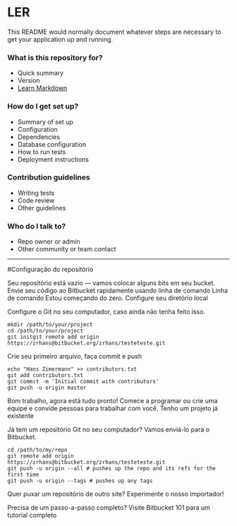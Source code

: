 # LER #

This README would normally document whatever steps are necessary to get your application up and running.

### What is this repository for? ###

* Quick summary
* Version
* [Learn Markdown](https://bitbucket.org/tutorials/markdowndemo)

### How do I get set up? ###

* Summary of set up
* Configuration
* Dependencies
* Database configuration
* How to run tests
* Deployment instructions

### Contribution guidelines ###

* Writing tests
* Code review
* Other guidelines

### Who do I talk to? ###

* Repo owner or admin
* Other community or team contact

----

#Configuração do repositório

Seu repositório está vazio — vamos colocar alguns bits em seu bucket.
Envie seu código ao Bitbucket rapidamente usando linha de comando
Linha de comando
Estou começando do zero.
Configure seu diretório local

Configure o Git no seu computador, caso ainda não tenha feito isso.
```
mkdir /path/to/your/project
cd /path/to/your/project
git initgit remote add origin https://zrhans@bitbucket.org/zrhans/testeteste.git
```
Crie seu primeiro arquivo, faça commit e push
```
echo "Hans Zimermann" >> contributors.txt
git add contributors.txt
git commit -m 'Initial commit with contributors'
git push -u origin master
```

Bom trabalho, agora está tudo pronto! Comece a programar ou crie uma equipe e convide pessoas para trabalhar com você.
Tenho um projeto já existente

Já tem um repositório Git no seu computador? Vamos enviá-lo para o Bitbucket.

```
cd /path/to/my/repo
git remote add origin https://zrhans@bitbucket.org/zrhans/testeteste.git
git push -u origin --all # pushes up the repo and its refs for the first time
git push -u origin --tags # pushes up any tags
```

Quer puxar um repositório de outro site? Experimente o nosso importador!

Precisa de um passo-a-passo completo? Visite Bitbucket 101 para um tutorial completo
